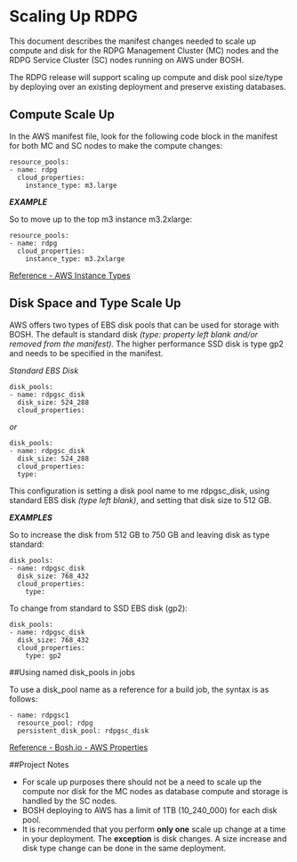 # Scaling Up RDPG

This document describes the manifest changes needed to scale up compute and disk for the RDPG Management Cluster (MC) nodes and the RDPG Service Cluster (SC) nodes running on AWS under BOSH.

The RDPG release will support scaling up compute and disk pool size/type by deploying over an existing deployment and preserve existing databases.

## Compute Scale Up

In the AWS manifest file, look for the following code block in the manifest for both MC and SC nodes to make the compute changes:

```
resource_pools:
- name: rdpg
  cloud_properties:
    instance_type: m3.large
```

_**EXAMPLE**_

So to move up to the top m3 instance m3.2xlarge:

```
resource_pools:
- name: rdpg
  cloud_properties:
    instance_type: m3.2xlarge
```

[Reference - AWS Instance Types](http://aws.amazon.com/ec2/instance-types/)

## Disk Space and Type Scale Up

AWS offers two types of EBS disk pools that can be used for storage with BOSH.  The default is standard disk _(type: property left blank and/or removed from the manifest)._ The higher performance SSD disk is type gp2 and needs to be specified in the manifest.

_Standard EBS Disk_
```
disk_pools:
- name: rdpgsc_disk
  disk_size: 524_288
  cloud_properties:
```
_or_
```
disk_pools:
- name: rdpgsc_disk
  disk_size: 524_288
  cloud_properties:
  type:
```
This configuration is setting a disk pool name to me rdpgsc_disk, using standard EBS disk _(type left blank)_, and setting that disk size to 512 GB.

_**EXAMPLES**_

So to increase the disk from 512 GB to 750 GB and leaving disk as type standard:

```
disk_pools:
- name: rdpgsc_disk
  disk_size: 768_432
  cloud_properties:
    type:
```

To change from standard to SSD EBS disk (gp2):

```
disk_pools:
- name: rdpgsc_disk
  disk_size: 768_432
  cloud_properties:
    type: gp2
```

##Using named disk_pools in jobs

To use a disk_pool name as a reference for a build job, the syntax is as follows:

```
- name: rdpgsc1
  resource_pool: rdpg
  persistent_disk_pool: rdpgsc_disk
```

[Reference - Bosh.io - AWS Properties](https://bosh.io/docs/aws-cpi.html)

##Project Notes

* For scale up purposes there should not be a need to scale up the compute nor disk for the MC nodes as database compute and storage is handled by the SC nodes.
* BOSH deploying to AWS has a limit of 1TB (10_240_000) for each disk pool.
* It is recommended that you perform **only one** scale up change at a time in your deployment. The **exception** is disk changes.  A size increase and disk type change can be done in the same deployment.
